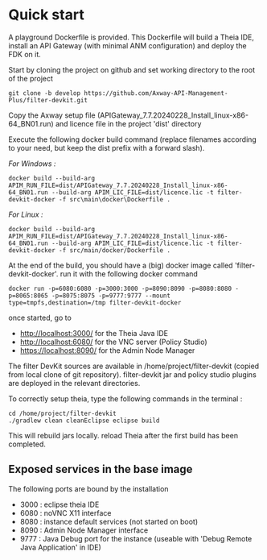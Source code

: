 # Quick start

A playground Dockerfile is provided. This Dockerfile will build a Theia IDE, install an API Gateway (with minimal ANM configuration) and deploy the FDK on it.

Start by cloning the project on github and set working directory to the root of the project

```
git clone -b develop https://github.com/Axway-API-Management-Plus/filter-devkit.git
```

Copy the Axway setup file (APIGateway_7.7.20240228_Install_linux-x86-64_BN01.run) and licence file in the project 'dist' directory

Execute the following docker build command (replace filenames according to your need, but keep the dist prefix with a forward slash).

*For Windows :*

```
docker build --build-arg APIM_RUN_FILE=dist/APIGateway_7.7.20240228_Install_linux-x86-64_BN01.run --build-arg APIM_LIC_FILE=dist/licence.lic -t filter-devkit-docker -f src\main\docker\Dockerfile .
```

*For Linux :*

```
docker build --build-arg APIM_RUN_FILE=dist/APIGateway_7.7.20240228_Install_linux-x86-64_BN01.run --build-arg APIM_LIC_FILE=dist/licence.lic -t filter-devkit-docker -f src/main/docker/Dockerfile .
```

At the end of the build, you should have a (big) docker image called 'filter-devkit-docker'. run it with the following docker command

```
docker run -p=6080:6080 -p=3000:3000 -p=8090:8090 -p=8080:8080 -p=8065:8065 -p=8075:8075 -p=9777:9777 --mount type=tmpfs,destination=/tmp filter-devkit-docker
```

once started, go to

- [http://localhost:3000/](http://localhost:3000/) for the Theia Java IDE
- [http://localhost:6080/](http://localhost:6080/) for the VNC server (Policy Studio)
- [https://localhost:8090/](http://localhost:8090/) for the Admin Node Manager

The filter DevKit sources are available in /home/project/filter-devkit (copied from local clone of git repository). filter-devkit jar and policy studio plugins are deployed in the relevant directories.

To correctly setup theia, type the following commands in the terminal :

```
cd /home/project/filter-devkit
./gradlew clean cleanEclipse eclipse build
```

This will rebuild jars locally. reload Theia after the first build has been completed.

## Exposed services in the base image

The following ports are bound by the installation
 - 3000 : eclipse theia IDE
 - 6080 : noVNC X11 interface
 - 8080 : instance default services (not started on boot)
 - 8090 : Admin Node Manager interface
 - 9777 : Java Debug port for the instance (useable with 'Debug Remote Java Application' in IDE)
